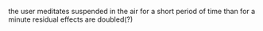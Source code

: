the user meditates suspended in the air for a short period of time
than for a minute residual effects are doubled(?)